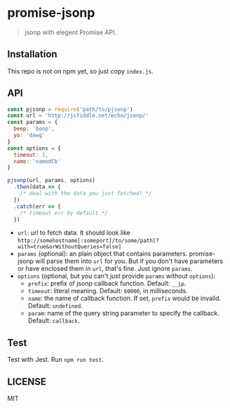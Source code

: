 # promise-jsonp

> jsonp with elegent Promise API.

## Installation

This repo is not on npm yet, so just copy `index.js`.

## API

```js
const pjsonp = require('path/to/pjsonp')
const url = 'http://jsfiddle.net/echo/jsonp/'
const params = {
  beep: 'boop',
  yo: 'dawg'
}
const options = {
  timeout: 1,
  name: 'namedCb'
}

pjsonp(url, params, options)
  .then(data => {
    /* deal with the data you just fetched! */
  })
  .catch(err => {
    /* timeout err by default */
  })
```

* `url`: url to fetch data. It should look like `http://somehostname[:someport]/to/some/path[?with=true&orWithoutQueries=false]`
* `params` (optional): an plain object that contains parameters. promise-jsonp will parse them into `url` for you. But if you don't have parameters or have enclosed them in `url`, that's fine. Just ignore `params`.
* `options` (optional, but you can't just provide `params` without `options`):
  * `prefix`: prefix of jsonp callback function. Default: `__jp`.
  * `timeout`: literal meaning. Default: `60000`, in milliseconds.
  * `name`: the name of callback function. If set, `prefix` would be invalid. Default: `undefined`.
  * `param`: name of the query string parameter to specify the callback. Default: `callback`.

## Test

Test with Jest. Run `npm run test`.

## LICENSE

MIT
